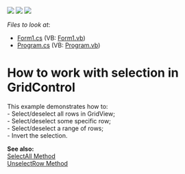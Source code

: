 <!-- default badges list -->
![](https://img.shields.io/endpoint?url=https://codecentral.devexpress.com/api/v1/VersionRange/128632427/13.1.4%2B)
[![](https://img.shields.io/badge/Open_in_DevExpress_Support_Center-FF7200?style=flat-square&logo=DevExpress&logoColor=white)](https://supportcenter.devexpress.com/ticket/details/E2784)
[![](https://img.shields.io/badge/📖_How_to_use_DevExpress_Examples-e9f6fc?style=flat-square)](https://docs.devexpress.com/GeneralInformation/403183)
<!-- default badges end -->
<!-- default file list -->
*Files to look at*:

* [Form1.cs](./CS/WindowsApplication1/Form1.cs) (VB: [Form1.vb](./VB/WindowsApplication1/Form1.vb))
* [Program.cs](./CS/WindowsApplication1/Program.cs) (VB: [Program.vb](./VB/WindowsApplication1/Program.vb))
<!-- default file list end -->
# How to work with selection in GridControl


<p>This example demonstrates how to:<br />
- Select/deselect all rows in GridView;<br />
- Select/deselect some specific row;<br />
- Select/deselect a range of rows;<br />
- Invert the selection.</p><p><strong>See also</strong><strong>:</strong><strong><br />
</strong><a href="http://documentation.devexpress.com/#WindowsForms/DevExpressXtraGridViewsGridGridView_SelectAlltopic"><u>SelectAll Method</u></a><br />
<a href="http://documentation.devexpress.com/#WindowsForms/DevExpressXtraGridViewsBaseColumnView_UnselectRowtopic"><u>UnselectRow Method</u></a></p>

<br/>


